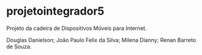 # projetointegrador5
Projeto da cadeira de Dispositivos Móveis para Internet.

Douglas Danielson; 
João Paulo Felix da Silva; 
Milena Dianny; 
Renan Barreto de Souza.
